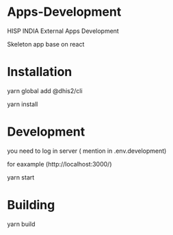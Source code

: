 # Apps-Development
HISP INDIA External Apps Development 


Skeleton app base on react

# Installation
   yarn global add @dhis2/cli


   yarn install
# Development
 you need to log in server ( mention in .env.development) 


 
 for eaxample  (http://localhost:3000/)


 yarn start
# Building


 yarn build